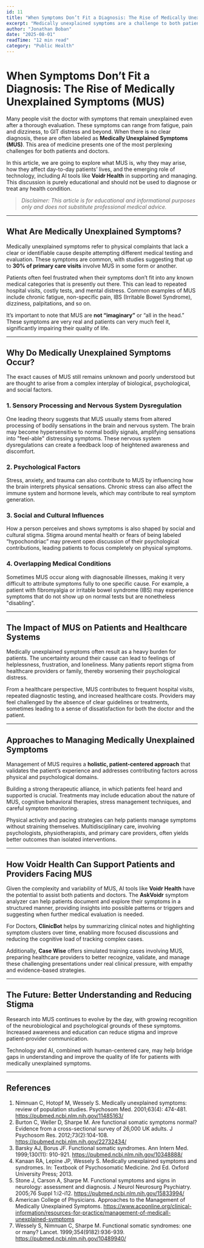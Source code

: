 ```yaml
---
id: 11
title: "When Symptoms Don’t Fit a Diagnosis: The Rise of Medically Unexplained Symptoms (MUS)"
excerpt: "Medically unexplained symptoms are a challenge to both patients and doctors. Discover what MUS are, why they occur, and how AI tools like Voidr Health can help support symptom understanding and management."
author: "Jonathan Boban"
date: "2025-08-01"
readTime: "12 min read"
category: "Public Health"
---
```


# When Symptoms Don’t Fit a Diagnosis: The Rise of Medically Unexplained Symptoms (MUS)

Many people visit the doctor with symptoms that remain unexplained even after a thorough evaluation. These symptoms can range from fatigue, pain and dizziness, to GIT distress and beyond. When there is no clear diagnosis, these are often labeled as **Medically Unexplained Symptoms (MUS)**. This area of medicine presents one of the most perplexing challenges for both patients and doctors.

In this article, we are going to explore what MUS is, why they may arise, how they affect day-to-day patients’ lives, and the emerging role of technology, including AI tools like **Voidr Health** in supporting and managing. This discussion is purely educational and should not be used to diagnose or treat any health condition.

> _Disclaimer: This article is for educational and informational purposes only and does not substitute  professional medical advice._

---

## What Are Medically Unexplained Symptoms?

Medically unexplained symptoms refer to physical complaints that lack a clear or identifiable cause despite attempting different medical testing and evaluation. These symptoms are common, with studies suggesting that up to **30% of primary care visits** involve MUS in some form or another.

Patients often feel frustrated when their symptoms don’t fit into any known medical categories that is presently out there. This can lead to repeated hospital visits, costly tests, and mental distress. Common examples of MUS include chronic fatigue, non-specific pain, IBS (Irritable Bowel Syndrome), dizziness, palpitations, and so on.

It’s important to note that MUS are **not “imaginary”** or “all in the head.” These symptoms are very real and patients can very much feel it, significantly impairing their quality of life.

---

## Why Do Medically Unexplained Symptoms Occur?

The exact causes of MUS still remains unknown and poorly understood but are thought to arise from a complex interplay of biological, psychological, and social factors.

### 1. Sensory Processing and Nervous System Dysregulation

One leading theory suggests that MUS usually stems from altered processing of bodily sensations in the brain and nervous system. The brain may become hypersensitive to normal bodily signals, amplifying sensations into "feel-able" distressing symptoms. These nervous system dysregulations can create a feedback loop of heightened awareness and discomfort.

### 2. Psychological Factors

Stress, anxiety, and trauma can also contribute to MUS by influencing how the brain interprets physical sensations. Chronic stress can also affect the immune system and hormone levels, which may contribute to real symptom generation.

### 3. Social and Cultural Influences

How a person perceives and shows symptoms is also shaped by social and cultural stigma. Stigma around mental health or fears of being labeled “hypochondriac” may prevent open discussion of their psychological contributions, leading patients to focus completely on physical symptoms.

### 4. Overlapping Medical Conditions

Sometimes MUS occur along with diagnosable illnesses, making it very difficult to attribute symptoms fully to one specific cause. For example, a patient with fibromyalgia or irritable bowel syndrome (IBS) may experience symptoms that do not show up on normal tests but are nonetheless "disabling".

---

## The Impact of MUS on Patients and Healthcare Systems

Medically unexplained symptoms often result as a heavy burden for patients. The uncertainty around their cause can lead to feelings of helplessness, frustration, and loneliness. Many patients report stigma from healthcare providers or family, thereby worsening their psychological distress.

From a healthcare perspective, MUS contributes to frequent hospital visits, repeated diagnostic testing, and increased healthcare costs. Providers may feel challenged by the absence of clear guidelines or treatments, sometimes leading to a sense of dissatisfaction for both the doctor and the patient.

---

## Approaches to Managing Medically Unexplained Symptoms

Management of MUS requires a **holistic, patient-centered approach** that validates the patient’s experience and addresses contributing factors across physical and psychological domains.

Building a strong therapeutic alliance, in which patients feel heard and supported is crucial. Treatments may include education about the nature of MUS, cognitive behavioral therapies, stress management techniques, and careful symptom monitoring.

Physical activity and pacing strategies can help patients manage symptoms without straining themselves. Multidisciplinary care, involving psychologists, physiotherapists, and primary care providers, often yields better outcomes than isolated interventions.

---

## How Voidr Health Can Support Patients and Providers Facing MUS

Given the complexity and variability of MUS, AI tools like **Voidr Health** have the potential to assist both patients and doctors. The **AskVoidr** symptom analyzer can help patients document and explore their symptoms in a structured manner, providing insights into possible patterns or triggers and suggesting when further medical evaluation is needed.

For Doctors, **ClinicBot** helps by summarizing clinical notes and highlighting symptom clusters over time, enabling more focused discussions and reducing the cognitive load of tracking complex cases.

Additionally, **Case Wise** offers simulated training cases involving MUS, preparing healthcare providers to better recognize, validate, and manage these challenging presentations under real clinical pressure, with empathy and evidence-based strategies.

---

## The Future: Better Understanding and Reducing Stigma

Research into MUS continues to evolve by the day, with growing recognition of the neurobiological and psychological grounds of these symptoms. Increased awareness and education can reduce stigma and improve patient-provider communication.

Technology and AI, combined with human-centered care, may help bridge gaps in understanding and improve the quality of life for patients with medically unexplained symptoms.

---

## References

1. Nimnuan C, Hotopf M, Wessely S. Medically unexplained symptoms: review of population studies. Psychosom Med. 2001;63(4): 474-481. https://pubmed.ncbi.nlm.nih.gov/11485163/  
2. Burton C, Weller D, Sharpe M. Are functional somatic symptoms normal? Evidence from a cross-sectional survey of 26,000 UK adults. J Psychosom Res. 2012;73(2):104-108. https://pubmed.ncbi.nlm.nih.gov/22732434/  
3. Barsky AJ, Borus JF. Functional somatic syndromes. Ann Intern Med. 1999;130(11): 910-921. https://pubmed.ncbi.nlm.nih.gov/10348888/  
4. Kanaan RA, Lepine JP, Wessely S. Medically unexplained symptoms and syndromes. In: Textbook of Psychosomatic Medicine. 2nd Ed. Oxford University Press; 2013.  
5. Stone J, Carson A, Sharpe M. Functional symptoms and signs in neurology: assessment and diagnosis. J Neurol Neurosurg Psychiatry. 2005;76 Suppl 1:i2-i12. https://pubmed.ncbi.nlm.nih.gov/15833994/  
6. American College of Physicians. Approaches to the Management of Medically Unexplained Symptoms. https://www.acponline.org/clinical-information/resources-for-practice/management-of-medicall-unexplained-symptoms
7. Wessely S, Nimnuan C, Sharpe M. Functional somatic syndromes: one or many? Lancet. 1999;354(9182):936-939. https://pubmed.ncbi.nlm.nih.gov/10489940/
